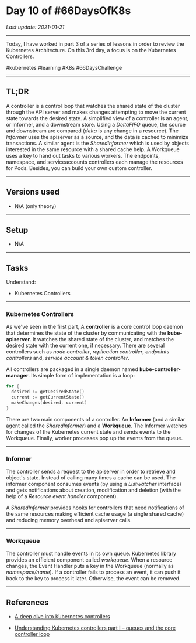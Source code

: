 # Day 10 of #66DaysOfK8s

_Last update: 2021-01-21_

---

Today, I have worked in part 3 of a series of lessons in order to review the Kubernetes Architecture.
On this 3rd day, a focus is on the Kubernetes Controllers.

#kubernetes #learning #K8s #66DaysChallenge

---

## TL;DR

A controller is a control loop that watches the shared state of the cluster through the API server and makes changes attempting to move the current state towards the desired state.
A simplified view of a controller is an agent, or Informer, and a downstream store. Using a _DeltaFIFO_ queue, the source and downstream are compared (_delta_ is any change in a resource).
The _Informer_ uses the apiserver as a source, and the data is cached to minimize transactions. A similar agent is the _SharedInformer_ which is used by objects interested in the same resource with a shared cache help.
A Workqueue uses a key to hand out tasks to various workers.
The endpoints, namespace, and serviceaccounts controllers each manage the resources for Pods.
Besides, you can build your own custom controller.

---

## Versions used

* N/A (only theory)

---

## Setup

* N/A

---

## Tasks

Understand:

* Kubernetes Controllers

---

### Kubernetes Controllers

As we've seen in the first part, A **controller** is a core control loop daemon that determines the state of the cluster by communicating with the **kube-apiserver**. It watches the shared state of the cluster, and matches the desired state with the current one, if necessary. There are several controllers such as _node controller_, _replication controller_, _endpoints controllers_ and, _service account & token controller_.

All controllers are packaged in a single daemon named **kube-controller-manager**. Its simple form of implementation is a loop:

```go
for {
  desired := getDesiredState()
  current := getCurrentState()
  makeChanges(desired, current)
}
```

There are two main components of a controller. An **Informer** (and a similar agent called the _SharedInformer_) and a **Workqueue**. The Informer watches for changes of the Kubernetes current state and sends events to the Workqueue. Finally, worker processes pop up the events from the queue.

---

### Informer

The controller sends a request to the apiserver in order to retrieve and object's state. Instead of calling many times a cache can be used. The informer component consumes events (by using a _Listwatcher_ interface) and gets notifications about creation, modification and deletion (with the help of a _Resource event handler_ component).

A _SharedInformer_ provides hooks for controllers that need notifications of the same resources making efficient cache usage (a single shared cache) and reducing memory overhead and apiserver calls.

---

### Workqueue

The controller must handle events in its own queue. Kubernetes library provides an efficient component called _workqueue_. When a resource changes, the Event Handler puts a key in the Workqueue (normally as _namespace/name_).
If a controller fails to process an event, it can push it back to the key to process it later. Otherwise, the event can be removed. 

---

## References

* [A deep dive into Kubernetes controllers](https://engineering.bitnami.com/articles/a-deep-dive-into-kubernetes-controllers.html)

* [Understanding Kubernetes controllers part I – queues and the core controller loop](https://leftasexercise.com/2019/07/08/understanding-kubernetes-controllers-part-i-queues-and-the-core-controller-loop/)
